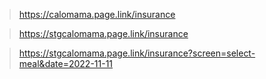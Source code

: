 >  https://calomama.page.link/insurance

>  https://stgcalomama.page.link/insurance

>  https://stgcalomama.page.link/insurance?screen=select-meal&date=2022-11-11
